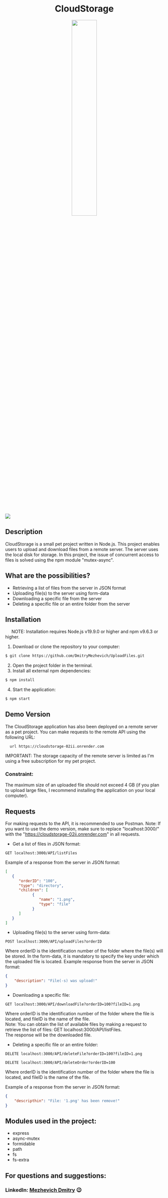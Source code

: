 <h1 align="center">CloudStorage</h1>

<p align="center">
<img src="https://i.postimg.cc/HjGYVdFn/cloud-storage-removebg-preview.png" width="40%"></p>

[![](https://img.shields.io/badge/Switch%20Language-RU-blue)](https://github.com/DmitryMezhevich/CloudStorage/blob/main/README.RUS.md)

## Description

CloudStorage is a small pet project written in Node.js. This project enables users to upload and download files from a remote server. The server uses the local disk for storage. In this project, the issue of concurrent access to files is solved using the npm module "mutex-async".

## What are the possibilities?

-   Retrieving a list of files from the server in JSON format
-   Uploading file(s) to the server using form-data
-   Downloading a specific file from the server
-   Deleting a specific file or an entire folder from the server

## Installation

<p style="text-indent: 20px;">
NOTE: Installation requires Node.js v19.9.0 or higher and npm v9.6.3 or higher.
</p>

1. Download or clone the repository to your computer:

```bash
$ git clone https://github.com/DmitryMezhevich/UploadFiles.git
```

2. Open the project folder in the terminal.
3. Install all external npm dependencies:

```bash
$ npm install
```

4. Start the application:

```bash
$ npm start
```

## Demo Version

The CloudStorage application has also been deployed on a remote server as a pet project.
You can make requests to the remote API using the following URL:

```url
  url https://cloudstorage-02ii.onrender.com
```

IMPORTANT: The storage capacity of the remote server is limited as I'm using a free subscription for my pet project.

### Constraint:

The maximum size of an uploaded file should not exceed 4 GB (if you plan to upload large files, I recommend installing the application on your local computer).

## Requests

For making requests to the API, it is recommended to use Postman.
Note: If you want to use the demo version, make sure to replace "localhost:3000/" with the "https://cloudstorage-02ii.onrender.com" in all requests.

-   Get a list of files in JSON format:

```
GET localhost:3000/API/listFiles
```

Example of a response from the server in JSON format:

```JSON
[
   {
      "orderID": "100",
      "type": "directory",
      "children": [
            {
               "name": "1.png",
               "type": "file"
            }
      ]
   }
]
```

-   Uploading file(s) to the server using form-data:

```
POST localhost:3000/API/uploadFiles?orderID
```

Where orderID is the identification number of the folder where the file(s) will be stored.
In the form-data, it is mandatory to specify the key under which the uploaded file is located.
Example response from the server in JSON format:

```JSON
{
    "description": "File(-s) was upload!"
}
```

-   Downloading a specific file:

```
GET localhost:3000/API/downloadFile?orderID=100?fileID=1.png
```

Where orderID is the identification number of the folder where the file is located, and fileID is the name of the file.  
Note: You can obtain the list of available files by making a request to retrieve the list of files: GET localhost:3000/API/listFiles.  
The response will be the downloaded file.

-   Deleting a specific file or an entire folder:

```
DELETE localhost:3000/API/deleteFile?orderID=100?fileID=1.png
```

```
DELETE localhost:3000/API/deleteOrder?orderID=100
```

Where orderID is the identification number of the folder where the file is located, and fileID is the name of the file.

Example of a response from the server in JSON format:

```JSON
{
    "descripthin": "File: '1.png' has been remove!"
}
```

## Modules used in the project:

-   express
-   async-mutex
-   formidable
-   path
-   fs
-   fs-extra

## For questions and suggestions:

### LinkedIn: [Mezhevich Dmitry](https://www.linkedin.com/in/dmitry-mezhevich-073091225) 😉
